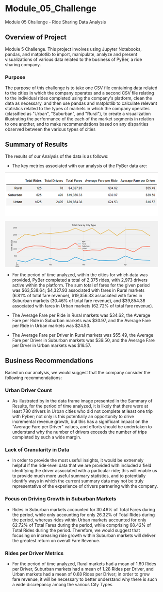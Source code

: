 # Module_05_Challenge
Module 05 Challenge - Ride Sharing Data Analysis

## Overview of Project
Module 5 Challenge. This project involves using Jupyter Notebooks, pandas, and matplotlib to import, manipulate, analyze and present visualizations of various data related to the business of PyBer, a ride sharing company.

### Purpose
The purpose of this challenge is to take one CSV file containing data related to the cities in which the company operates and a second CSV file relating to the individual rides completed using the company's platform, clean the data as necessary, and then use pandas and matplotlib to calculate relevant statistics related to the types of markets in which the company operates (classified as "Urban", "Suburban", and "Rural"), to create a visualization illustrating the performance of the each of the market segments in relation to one another, and to make recommendations based on any disparities observed between the various types of cities

## Summary of Results
The results of our Analysis of the data is as follows:

- The key metrics associated with our analysis of the PyBer data are:
    
![Summary Data Frame](/Analysis/DataFrame_Image.png)

![Fares by City Type](/Analysis/PyBer_fare_summary.png)

- For the period of time analyzed, within the cities for which data was provided, PyBer completed a total of 2,375 rides, with 2,973 drivers active within the platform.  The sum total of fares for the given period was $63,538.64; $4,327.93 associated with fares in Rural markets (6.81% of total fare revenue), $19,356.33 associated with fares in Suburban markets (30.46% of total fare revenue), and $39,854.38 associated with fares in Urban markets (62.72% of total fare revenue).

- The Average Fare per Ride in Rural markets was $34.62, the Average Fare per Ride in Suburban markets was $30.97, and the Average Fare per Ride in Urban markets was $24.53.    

- The Average Fare per Driver in Rural markets was $55.49, the Average Fare per Driver in Suburban markets was $39.50, and the Average Fare per Drver in Urban markets was $16.57.

## Business Recommendations
Based on our analysis, we would suggest that the company consider the following recommendations:

### Urban Driver Count

  - As illustrated by in the data frame image presented in the Summary of Results, for the period of time analyzed, it is likely that there were at least 780 drivers in Urban cities who did not complete at least one trip with Pyber; not only is this potentially an opportunity to drive incremental revenue growth, but this has a significant impact on the "Average Fare per Driver" values, and efforts should be undertaken to understand why the number of drivers exceeds the number of trips completed by such a wide margin.

### Lack of Granularity in Data

  - In order to provide the most useful insights, it would be extremely helpful if the ride-level data that we are provided with included a field identifying the driver associated with a particular ride; this will enable us to provide much more useful summary statistics, and to potentially identify ways in which the current summary data may not be truly representative of the experience of drivers partnering with the company.

### Focus on Driving Growth in Suburban Markets

  - Rides in Suburban markets accounted for 30.46% of Total Fares during the period, while only accounting for only 26.32% of Total Rides during the period, whereas rides within Urban markets accounted for only 62.72% of Total Fares during the period, while comprising 68.42% of Total Rides during the period.  Therefore, we would suggest that focusing on increasing ride growth within Suburban markets will deliver the greatest return on overall Fare Revenue.

### Rides per Driver Metrics

  - For the period of time analyzed, Rural markets had a mean of 1.60 Rides per Driver, Suburban markets had a mean of 1.28 Rides per Driver, and Urban markets had a mean of 0.68 Rides per Driver; in order to grow fare revenue, it will be necessary to better understand why there is such a wide discrepancy among the various City Types.  
